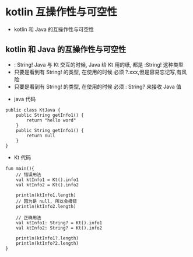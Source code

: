 # kotlin 互操作性与可空性
- kotlin 和 Java 的互操作性与可空性

## kotlin 和 Java 的互操作性与可空性
- : String! Java 与 Kt 交互的时候, Java 给 Kt 用的纸, 都是 :String! 这种类型
- 只要是看到有 String! 的类型, 在使用的时候 必须 ?.xxx,但是容易忘记写,有风险
- 只要是看到有 String! 的类型, 在使用的时候 必须 : String? 来接收 Java 值

* java 代码
```
public class KtJava {
    public String getInfo1() {
        return "hello word"
    }
    public String getInfo1() {
        return null
    }
}
```

* Kt 代码
```
fun main(){
    // 错误用法
    val ktInfo1 = Kt().info1
    val ktInfo2 = Kt().info2
    
    println(ktInfo1.length)
    // 因为是 null, 所以会报错
    println(ktInfo2.length)
    
    // 正确用法
    val ktInfo1: String? = Kt().info1
    val ktInfo2: String? = Kt().info2
    
    println(ktInfo1?.length)
    println(ktInfo?2.length)
}
```